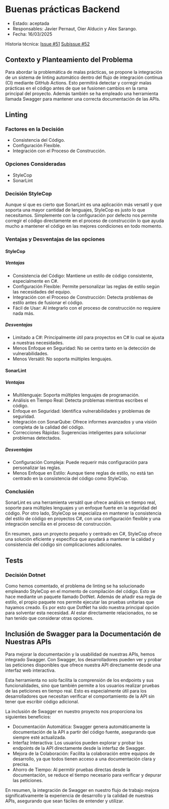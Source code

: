 # Buenas prácticas Backend

* Estado: aceptada
* Responsables: Javier Pernaut, Oier Alducin y Alex Sarango.
* Fecha: 16/03/2025

Historia técnica: [Issue #51](https://github.com/oielay/GTIO_Votacion/issues/51) [Subissue #52](https://github.com/oielay/GTIO_Votacion/issues/52)

## Contexto y Planteamiento del Problema

Para abordar la problemática de malas prácticas, se propone la integración de un sistema de linting automático dentro del flujo de integración continua (CI) mediante GitHub Actions. Esto permitirá detectar y corregir malas prácticas en el código antes de que se fusionen cambios en la rama principal del proyecto. Además también se ha empleado una herramienta llamada Swagger para mantener una correcta documentación de las APIs.

## Linting

### Factores en la Decisión 

* Consistencia del Código.
* Configuración Flexible.
* Integración con el Proceso de Construcción.

### Opciones Consideradas

* StyleCop
* SonarLint

### Decisión StyleCop

Aunque sí que es cierto que SonarLint es una aplicación más versatil y que soporta una mayor cantidad de lenguajes, StyleCop es justo lo que necesitamos. Simplemente con la configuración por defecto nos permite corregir el código directamente en el proceso de construcción lo que ayuda mucho a mantener el código en las mejores condiciones en todo momento.

### Ventajas y Desventajas de las opciones

#### StyleCop

##### Ventajas
- Consistencia del Código: Mantiene un estilo de código consistente, especialmente en C#.
- Configuración Flexible: Permite personalizar las reglas de estilo según las necesidades del equipo.
- Integración con el Proceso de Construcción: Detecta problemas de estilo antes de fusionar el código.
- Fácil de Usar: Al integrarlo con el proceso de construcción no requiere nada más.

##### Desventajas
- Limitado a C#: Principalmente útil para proyectos en C# lo cual se ajusta a nuestras necesidades.
- Menos Enfoque en Seguridad: No se centra tanto en la detección de vulnerabilidades.
- Menos Versátil: No soporta múltiples lenguajes.

#### SonarLint

##### Ventajas
- Multilenguaje: Soporta múltiples lenguajes de programación.
- Análisis en Tiempo Real: Detecta problemas mientras escribes el código.
- Enfoque en Seguridad: Identifica vulnerabilidades y problemas de seguridad.
- Integración con SonarQube: Ofrece informes avanzados y una visión completa de la calidad del código.
- Correcciones Rápidas: Sugerencias inteligentes para solucionar problemas detectados.

##### Desventajas
- Configuración Compleja: Puede requerir más configuración para personalizar las reglas.
- Menos Enfoque en Estilo: Aunque tiene reglas de estilo, no está tan centrado en la consistencia del código como StyleCop.

### Conclusión
SonarLint es una herramienta versátil que ofrece análisis en tiempo real, soporte para múltiples lenguajes y un enfoque fuerte en la seguridad del código. Por otro lado, StyleCop se especializa en mantener la consistencia del estilo de código en proyectos C#, con una configuración flexible y una integración sencilla en el proceso de construcción.

En resumen, para un proyecto pequeño y centrado en C#, StyleCop ofrece una solución eficiente y específica que ayudará a mantener la calidad y consistencia del código sin complicaciones adicionales.

## Tests
### Decisión Dotnet

Como hemos comentado, el problema de linting se ha solucionado empleando StyleCop en el momento de compilación del código. Esto se hace mediante un paquete llamado DotNet. Además de añadir esa regla de estilo, el propio paquete nos permite ejecutar las pruebas unitarias que hayamos creado. Es por esto que DotNet ha sido nuestra principal opción para solventar esta necesidad. Al estar directamente relacionados, no se han tenido que considerar otras opciones.

## Inclusión de Swagger para la Documentación de Nuestras APIs
Para mejorar la documentación y la usabilidad de nuestras APIs, hemos integrado Swagger. Con Swagger, los desarrolladores pueden ver y probar las peticiones disponibles que ofrece nuestra API directamente desde una interfaz web interactiva.

Esta herramienta no solo facilita la comprensión de los endpoints y sus funcionalidades, sino que también permite a los usuarios realizar pruebas de las peticiones en tiempo real. Esto es especialmente útil para los desarrolladores que necesitan verificar el comportamiento de la API sin tener que escribir código adicional.

La inclusión de Swagger en nuestro proyecto nos proporciona los siguientes beneficios:

- Documentación Automática: Swagger genera automáticamente la documentación de la API a partir del código fuente, asegurando que siempre esté actualizada.
- Interfaz Interactiva: Los usuarios pueden explorar y probar los endpoints de la API directamente desde la interfaz de Swagger.
- Mejora de la Colaboración: Facilita la colaboración entre equipos de desarrollo, ya que todos tienen acceso a una documentación clara y precisa.
- Ahorro de Tiempo: Al permitir pruebas directas desde la documentación, se reduce el tiempo necesario para verificar y depurar las peticiones.

En resumen, la integración de Swagger en nuestro flujo de trabajo mejora significativamente la experiencia de desarrollo y la calidad de nuestras APIs, asegurando que sean fáciles de entender y utilizar.
